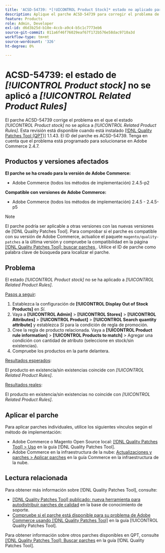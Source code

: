 ```yaml
---
title: 'ACSD-54739: *[!UICONTROL Product Stock]* estado no aplicado para *[!UICONTROL Related Product Rules]*'
description: Aplique el parche ACSD-54739 para corregir el problema de Adobe Commerce en el que el estado *[!UICONTROL Product Stock]* no se aplica a *[!UICONTROL Related Product Rules]*.
feature: Products
role: Admin, Developer
exl-id: d6d3b25d-b10e-4ccb-a9c4-b5c1c7773eb6
source-git-commit: 011a6f46f76029eaf67f172b576e58dac9710a3d
workflow-type: tm+mt
source-wordcount: '326'
ht-degree: 0%

---
```


# ACSD-54739: el estado de *[!UICONTROL Product stock]* no se aplicó a *[!UICONTROL Related Product Rules]*

El parche ACSD-54739 corrige el problema en el que el estado *[!UICONTROL Product stock]* no se aplica a *[!UICONTROL Related Product Rules]*. Esta revisión está disponible cuando está instalado [[!DNL Quality Patches Tool (QPT)]](https://experienceleague.adobe.com/en/docs/commerce-operations/tools/quality-patches-tool/quality-patches-tool-to-self-serve-quality-patches) 1.1.43. El ID del parche es ACSD-54739. Tenga en cuenta que el problema está programado para solucionarse en Adobe Commerce 2.4.7.

## Productos y versiones afectados

**El parche se ha creado para la versión de Adobe Commerce:**

* Adobe Commerce (todos los métodos de implementación) 2.4.5-p2

**Compatible con versiones de Adobe Commerce:**

* Adobe Commerce (todos los métodos de implementación) 2.4.5 - 2.4.5-p5

>[!NOTE]
>
>El parche podría ser aplicable a otras versiones con las nuevas versiones de [!DNL Quality Patches Tool]. Para comprobar si el parche es compatible con su versión de Adobe Commerce, actualice el paquete `magento/quality-patches` a la última versión y compruebe la compatibilidad en la página [[!DNL Quality Patches Tool]: buscar parches ](https://experienceleague.adobe.com/tools/commerce-quality-patches/index.html). Utilice el ID de parche como palabra clave de búsqueda para localizar el parche.

## Problema

El estado *[!UICONTROL Product stock]* no se ha aplicado a *[!UICONTROL Related Product Rules]*.

<u>Pasos a seguir</u>:

1. Establezca la configuración de **[!UICONTROL Display Out of Stock Products]** en *Sí*.
1. Vaya a **[!UICONTROL Admin]** > **[!UICONTROL Stores]** > **[!UICONTROL Attributes]** > **[!UICONTROL Product]** > **[!UICONTROL Search quantity attribute]** y establezca *Sí* para la condición de regla de promoción.
1. Cree la regla de producto relacionada. Vaya a **[!UICONTROL Product rule information]** > **[!UICONTROL Products to match]** > Agregar una condición con cantidad de atributo (seleccione en stock/sin existencias).
1. Compruebe los productos en la parte delantera.

<u>Resultados esperados</u>:

El producto en existencia/sin existencias coincide con *[!UICONTROL Related Product Rules]*.

<u>Resultados reales</u>:

El producto en existencia/sin existencias no coincide con *[!UICONTROL Related Product Rules]*.

## Aplicar el parche

Para aplicar parches individuales, utilice los siguientes vínculos según el método de implementación:

* Adobe Commerce o Magento Open Source local: [[!DNL Quality Patches Tool] > Uso](/help/tools/quality-patches-tool/usage.md) en la guía [!DNL Quality Patches Tool].
* Adobe Commerce en la infraestructura de la nube: [Actualizaciones y parches > Aplicar parches](https://experienceleague.adobe.com/docs/commerce-cloud-service/user-guide/develop/upgrade/apply-patches.html) en la guía Commerce en la infraestructura de la nube.

## Lectura relacionada

Para obtener más información sobre [!DNL Quality Patches Tool], consulte:

* [[!DNL Quality Patches Tool] publicado: nueva herramienta para autodistribuir parches de calidad](https://experienceleague.adobe.com/en/docs/commerce-operations/tools/quality-patches-tool/quality-patches-tool-to-self-serve-quality-patches) en la base de conocimiento de soporte.
* [Compruebe si el parche está disponible para su problema de Adobe Commerce usando [!DNL Quality Patches Tool]](/help/tools/quality-patches-tool/patches-available-in-qpt/check-patch-for-magento-issue-with-magento-quality-patches.md) en la guía [!UICONTROL Quality Patches Tool].


Para obtener información sobre otros parches disponibles en QPT, consulte [[!DNL Quality Patches Tool]: Buscar parches](https://experienceleague.adobe.com/tools/commerce-quality-patches/index.html) en la guía [!DNL Quality Patches Tool].
